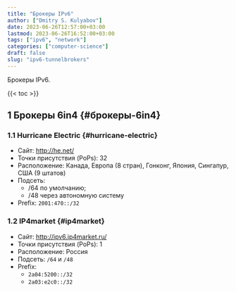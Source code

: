 ```yaml
---
title: "Брокеры IPv6"
author: ["Dmitry S. Kulyabov"]
date: 2023-06-26T12:57:00+03:00
lastmod: 2023-06-26T16:52:00+03:00
tags: ["ipv6", "network"]
categories: ["computer-science"]
draft: false
slug: "ipv6-tunnelbrokers"
---
```


Брокеры IPv6.

<!--more-->

{{< toc >}}


## <span class="section-num">1</span> Брокеры 6in4 {#брокеры-6in4}


### <span class="section-num">1.1</span> Hurricane Electric {#hurricane-electric}

-   Сайт: <http://he.net/>
-   Точки присутствия (PoPs): 32
-   Расположение: Канада, Европа (8 стран), Гонконг, Япония, Сингапур, США (9 штатов)
-   Подсеть:
    -   /64 по умолчанию;
    -   /48 через автономную систему
-   Prefix: `2001:470::/32`


### <span class="section-num">1.2</span> IP4market {#ip4market}

-   Сайт: <http://ipv6.ip4market.ru/>
-   Точки присутствия (PoPs): 1
-   Расположение: Россия
-   Подсеть: `/64` и `/48`
-   Prefix:
    -   `2a04:5200::/32`
    -   `2a03:e2c0::/32`
